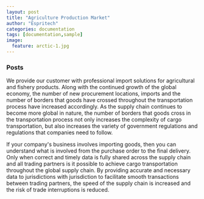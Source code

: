 ```yaml
---
layout: post
title: "Agriculture Production Market"
author: "Espritech"
categories: documentation
tags: [documentation,sample]
image:
  feature: arctic-1.jpg
---
```


### Posts

We provide our customer with professional import solutions for agricultural and fishery 
products. Along with the continued growth of the global economy, the number of new 
procurement locations, imports and the number of borders that goods have crossed throughout 
the transportation process have increased accordingly. As the supply chain continues to 
become more global in nature, the number of borders that goods cross in the transportation 
process not only increases the complexity of cargo transportation, but also increases the 
variety of government regulations and regulations that companies need to follow.

If your company's business involves importing goods, then you can understand what is involved
from the purchase order to the final delivery. Only when correct and timely data is fully 
shared across the supply chain and all trading partners is it possible to achieve cargo 
transportation throughout the global supply chain. By providing accurate and necessary data
to jurisdictions with jurisdiction to facilitate smooth transactions between trading 
partners, the speed of the supply chain is increased and the risk of trade interruptions
is reduced.

[jekyll-docs]: http://jekyllrb.com/docs/home
[jekyll-gh]:   https://github.com/jekyll/jekyll
[jekyll-talk]: https://talk.jekyllrb.com/
